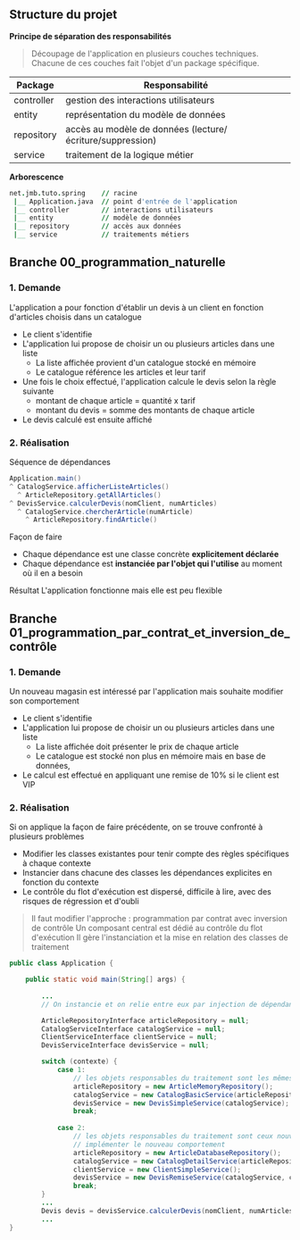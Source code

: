 
## Structure du projet

**Principe de séparation des responsabilités**
> Découpage de l'application en plusieurs couches techniques.
> Chacune de ces couches fait l'objet d'un package spécifique.


| Package     | Responsabilité |
|-------------|----------------|
| controller  | gestion des interactions utilisateurs |
| entity      | représentation du modèle de données |
| repository  | accès au modèle de données (lecture/écriture/suppression) |
| service     | traitement de la logique métier |

**Arborescence**
```j
net.jmb.tuto.spring    // racine
 |__ Application.java  // point d'entrée de l'application
 |__ controller        // interactions utilisateurs
 |__ entity            // modèle de données
 |__ repository        // accès aux données
 |__ service           // traitements métiers
```

## Branche 00_programmation_naturelle

### 1. Demande
L'application a pour fonction d'établir un devis à un client en fonction d'articles choisis dans un catalogue
- Le client s'identifie
- L'application lui propose de choisir un ou plusieurs articles dans une liste 
	- La liste affichée provient d'un catalogue stocké en mémoire
	- Le catalogue référence les articles et leur tarif 
- Une fois le choix effectué, l'application calcule le devis selon la règle suivante
	- montant de chaque article = quantité x tarif
	- montant du devis = somme des montants de chaque article
- Le devis calculé est ensuite affiché

### 2. Réalisation

Séquence de dépendances
```java
Application.main()
^ CatalogService.afficherListeArticles()
  ^ ArticleRepository.getAllArticles() 
^ DevisService.calculerDevis(nomClient, numArticles)
  ^ CatalogService.chercherArticle(numArticle)
    ^ ArticleRepository.findArticle()
```
Façon de faire
- Chaque dépendance est une classe concrète **explicitement déclarée**
- Chaque dépendance est **instanciée par l'objet qui l'utilise** au moment où il en a besoin

Résultat
L'application fonctionne mais elle est peu flexible 

## Branche 01_programmation_par_contrat_et_inversion_de_contrôle

### 1. Demande
Un nouveau magasin est intéressé par l'application mais souhaite modifier son comportement
- Le client s'identifie
- L'application lui propose de choisir un ou plusieurs articles dans une liste 
	- La liste affichée doit présenter le prix de chaque article
	- Le catalogue est stocké non plus en mémoire mais en base de données,
- Le calcul est effectué en appliquant une remise de 10% si le client est VIP


### 2. Réalisation
Si on applique la façon de faire précédente, on se trouve confronté à plusieurs problèmes
- Modifier les classes existantes pour tenir compte des règles spécifiques à chaque contexte
- Instancier dans chacune des classes les dépendances explicites en fonction du contexte
- Le contrôle du flot d'exécution est dispersé, difficile à lire, avec des risques de régression et d'oubli

> Il faut modifier l'approche : programmation par contrat avec inversion de contrôle
> Un composant central est dédié au contrôle du flot d'exécution
> Il gère l'instanciation et la mise en relation des classes de traitement

```java
public class Application {

	public static void main(String[] args) {
	
		...
		// On instancie et on relie entre eux par injection de dépendances tous les objets intervenant dans le traitement

		ArticleRepositoryInterface articleRepository = null;
		CatalogServiceInterface catalogService = null;
		ClientServiceInterface clientService = null;
		DevisServiceInterface devisService = null;

		switch (contexte) {
			case 1:
				// les objets responsables du traitement sont les mêmes que précédemment
				articleRepository = new ArticleMemoryRepository();
				catalogService = new CatalogBasicService(articleRepository);
				devisService = new DevisSimpleService(catalogService);
				break;
	
			case 2:
				// les objets responsables du traitement sont ceux nouvellement créés pour
				// implémenter le nouveau comportement
				articleRepository = new ArticleDatabaseRepository();
				catalogService = new CatalogDetailService(articleRepository);
				clientService = new ClientSimpleService();
				devisService = new DevisRemiseService(catalogService, clientService);
				break;
		}
		...
		Devis devis = devisService.calculerDevis(nomClient, numArticles);
		...
}	
```

  

